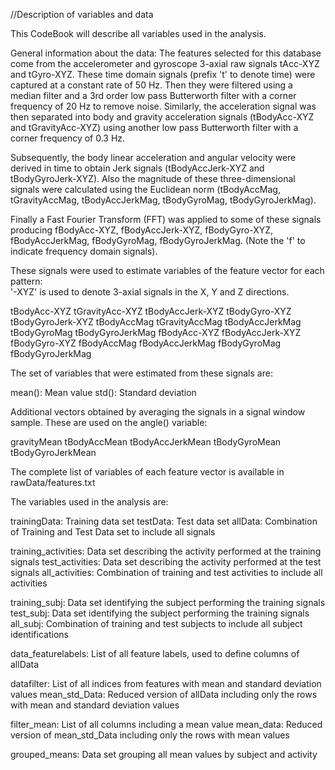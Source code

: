 //Description of variables and data

This CodeBook will describe all variables used in the analysis.

General information about the data:
The features selected for this database come from the accelerometer and gyroscope 3-axial raw signals tAcc-XYZ and tGyro-XYZ. These time domain signals (prefix 't' to denote time) were captured at a constant rate of 50 Hz. Then they were filtered using a median filter and a 3rd order low pass Butterworth filter with a corner frequency of 20 Hz to remove noise. Similarly, the acceleration signal was then separated into body and gravity acceleration signals (tBodyAcc-XYZ and tGravityAcc-XYZ) using another low pass Butterworth filter with a corner frequency of 0.3 Hz. 

Subsequently, the body linear acceleration and angular velocity were derived in time to obtain Jerk signals (tBodyAccJerk-XYZ and tBodyGyroJerk-XYZ). Also the magnitude of these three-dimensional signals were calculated using the Euclidean norm (tBodyAccMag, tGravityAccMag, tBodyAccJerkMag, tBodyGyroMag, tBodyGyroJerkMag). 

Finally a Fast Fourier Transform (FFT) was applied to some of these signals producing fBodyAcc-XYZ, fBodyAccJerk-XYZ, fBodyGyro-XYZ, fBodyAccJerkMag, fBodyGyroMag, fBodyGyroJerkMag. (Note the 'f' to indicate frequency domain signals). 

These signals were used to estimate variables of the feature vector for each pattern:  
'-XYZ' is used to denote 3-axial signals in the X, Y and Z directions.

tBodyAcc-XYZ
tGravityAcc-XYZ
tBodyAccJerk-XYZ
tBodyGyro-XYZ
tBodyGyroJerk-XYZ
tBodyAccMag
tGravityAccMag
tBodyAccJerkMag
tBodyGyroMag
tBodyGyroJerkMag
fBodyAcc-XYZ
fBodyAccJerk-XYZ
fBodyGyro-XYZ
fBodyAccMag
fBodyAccJerkMag
fBodyGyroMag
fBodyGyroJerkMag

The set of variables that were estimated from these signals are: 

mean(): Mean value
std(): Standard deviation

Additional vectors obtained by averaging the signals in a signal window sample. These are used on the angle() variable:

gravityMean
tBodyAccMean
tBodyAccJerkMean
tBodyGyroMean
tBodyGyroJerkMean

The complete list of variables of each feature vector is available in rawData/features.txt

The variables used in the analysis are:

trainingData: Training data set
testData: Test data set
allData: Combination of Training and Test Data set to include all signals
  
training_activities: Data set describing the activity performed at the training signals
test_activities: Data set describing the activity performed at the test signals
all_activities: Combination of training and test activities to include all activities

training_subj: Data set identifying the subject performing the training signals
test_subj: Data set identifying the subject performing the training signals
all_subj: Combination of training and test subjects to include all subject identifications 

data_featurelabels: List of all feature labels, used to define columns of allData

datafilter: List of all indices from features with mean and standard deviation values
mean_std_Data: Reduced version of allData including only the rows with mean and standard deviation values

filter_mean: List of all columns including a mean value
mean_data: Reduced version of mean_std_Data including only the rows with mean values
  
grouped_means: Data set grouping all mean values by subject and activity


